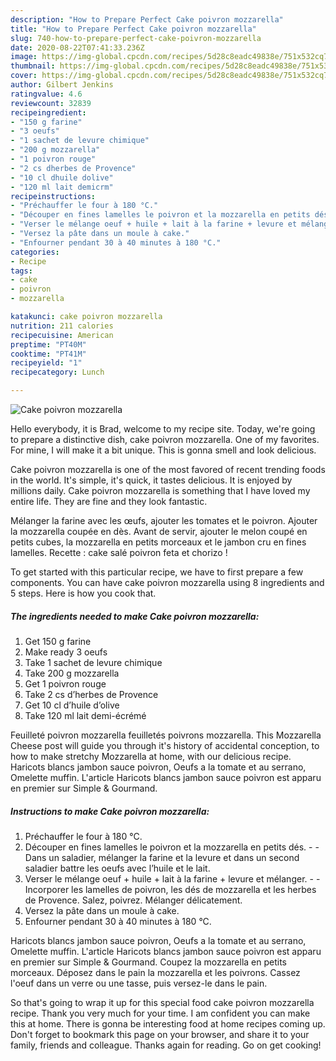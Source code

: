 ```yaml
---
description: "How to Prepare Perfect Cake poivron mozzarella"
title: "How to Prepare Perfect Cake poivron mozzarella"
slug: 740-how-to-prepare-perfect-cake-poivron-mozzarella
date: 2020-08-22T07:41:33.236Z
image: https://img-global.cpcdn.com/recipes/5d28c8eadc49838e/751x532cq70/cake-poivron-mozzarella-photo-principale-de-la-recette.jpg
thumbnail: https://img-global.cpcdn.com/recipes/5d28c8eadc49838e/751x532cq70/cake-poivron-mozzarella-photo-principale-de-la-recette.jpg
cover: https://img-global.cpcdn.com/recipes/5d28c8eadc49838e/751x532cq70/cake-poivron-mozzarella-photo-principale-de-la-recette.jpg
author: Gilbert Jenkins
ratingvalue: 4.6
reviewcount: 32839
recipeingredient:
- "150 g farine"
- "3 oeufs"
- "1 sachet de levure chimique"
- "200 g mozzarella"
- "1 poivron rouge"
- "2 cs dherbes de Provence"
- "10 cl dhuile dolive"
- "120 ml lait demicrm"
recipeinstructions:
- "Préchauffer le four à 180 °C."
- "Découper en fines lamelles le poivron et la mozzarella en petits dés.  Dans un saladier, mélanger la farine et la levure et dans un second saladier battre les oeufs avec l’huile et le lait."
- "Verser le mélange oeuf + huile + lait à la farine + levure et mélanger.  Incorporer les lamelles de poivron, les dés de mozzarella et les herbes de Provence. Salez, poivrez. Mélanger délicatement."
- "Versez la pâte dans un moule à cake."
- "Enfourner pendant 30 à 40 minutes à 180 °C."
categories:
- Recipe
tags:
- cake
- poivron
- mozzarella

katakunci: cake poivron mozzarella 
nutrition: 211 calories
recipecuisine: American
preptime: "PT40M"
cooktime: "PT41M"
recipeyield: "1"
recipecategory: Lunch

---
```



![Cake poivron mozzarella](https://img-global.cpcdn.com/recipes/5d28c8eadc49838e/751x532cq70/cake-poivron-mozzarella-photo-principale-de-la-recette.jpg)

Hello everybody, it is Brad, welcome to my recipe site. Today, we're going to prepare a distinctive dish, cake poivron mozzarella. One of my favorites. For mine, I will make it a bit unique. This is gonna smell and look delicious.

Cake poivron mozzarella is one of the most favored of recent trending foods in the world. It's simple, it's quick, it tastes delicious. It is enjoyed by millions daily. Cake poivron mozzarella is something that I have loved my entire life. They are fine and they look fantastic.

Mélanger la farine avec les œufs, ajouter les tomates et le poivron. Ajouter la mozzarella coupée en dès. Avant de servir, ajouter le melon coupé en petits cubes, la mozzarella en petits morceaux et le jambon cru en fines lamelles. Recette : cake salé poivron feta et chorizo !


To get started with this particular recipe, we have to first prepare a few components. You can have cake poivron mozzarella using 8 ingredients and 5 steps. Here is how you cook that.

<!--inarticleads1-->

##### The ingredients needed to make Cake poivron mozzarella:

1. Get 150 g farine
1. Make ready 3 oeufs
1. Take 1 sachet de levure chimique
1. Take 200 g mozzarella
1. Get 1 poivron rouge
1. Take 2 cs d’herbes de Provence
1. Get 10 cl d’huile d’olive
1. Take 120 ml lait demi-écrémé


Feuilleté poivron mozzarella feuilletés poivrons mozzarella. This Mozzarella Cheese post will guide you through it&#39;s history of accidental conception, to how to make stretchy Mozzarella at home, with our delicious recipe. Haricots blancs jambon sauce poivron, Oeufs a la tomate et au serrano, Omelette muffin. L&#39;article Haricots blancs jambon sauce poivron est apparu en premier sur Simple &amp; Gourmand. 

<!--inarticleads2-->

##### Instructions to make Cake poivron mozzarella:

1. Préchauffer le four à 180 °C.
1. Découper en fines lamelles le poivron et la mozzarella en petits dés. -  - Dans un saladier, mélanger la farine et la levure et dans un second saladier battre les oeufs avec l’huile et le lait.
1. Verser le mélange oeuf + huile + lait à la farine + levure et mélanger. -  - Incorporer les lamelles de poivron, les dés de mozzarella et les herbes de Provence. Salez, poivrez. Mélanger délicatement.
1. Versez la pâte dans un moule à cake.
1. Enfourner pendant 30 à 40 minutes à 180 °C.


Haricots blancs jambon sauce poivron, Oeufs a la tomate et au serrano, Omelette muffin. L&#39;article Haricots blancs jambon sauce poivron est apparu en premier sur Simple &amp; Gourmand. Coupez la mozzarella en petits morceaux. Déposez dans le pain la mozzarella et les poivrons. Cassez l&#39;oeuf dans un verre ou une tasse, puis versez-le dans le pain. 

So that's going to wrap it up for this special food cake poivron mozzarella recipe. Thank you very much for your time. I am confident you can make this at home. There is gonna be interesting food at home recipes coming up. Don't forget to bookmark this page on your browser, and share it to your family, friends and colleague. Thanks again for reading. Go on get cooking!
